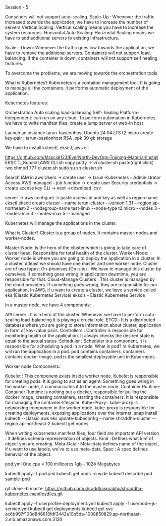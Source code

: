 Session - 5

Containers will not support auto-scaling. Scale-Up : Whenever the traffic increased towards the application, we have to increase the number of servers Vertical Scaling: Vertical scaling means you have to increase the system resources. Horizontal Auto Scaling: Horizontal Scaling means we have to add additional servers to existing infrastructure.

Scale - Down: Whenever the traffic goes low towards the application, we have to remove the additional servers. Containers will not support load-balancing. If the container is down, containers will not support self healing features.

To overcome the problems, we are moving towards the orchestration tools.

What is Kubernetes? Kubernetes is a container management tool. It is going to manage all the containers. It performs automatic deployment of the application.

Kubernetes features:

Orchestration
Auto scaling
load-balancing
Self- healing
Platform-Independent: can run on any cloud.
To perform automation in Kubernetes, we have to write manifest files. create a jump server or web-in host

Launch an instance tarun-bastionhost Ubuntu 24.04 LTS t2.micro create key-pair : tarun-bastionhost RSA .ppk 30 gb storage

We have to install kubectl, eksctl, aws cli

https://github.com/Msocial123/EverNorth-DevOps-Training-Material/Install EKSCTL,Kubectl,AWS CLI.sh copy putty -> vi cluster.sh paste(right click) :wq chmod 777 cluster.sh sudo su sh cluster.sh

Search IAM in aws Users -> create user -> tarun-Kubernetes - Administrator Access AWS managed - job function -> create user Security credentials -> create access key CLI -> next ->download .csv

server -> aws configure -> paste access id and key as well as region name eksctl eksctl create cluster --name tarun-cluster --version 1.31 --region ap-northeast-2 --nodegroup-name test-linux --node-type t2.micro --nodes 3 --nodes-min 3 --nodes-max 5 --managed

Kubernetes will manage the applications in the cluster.

What is Cluster? Cluster is a group of nodes. It contains master-nodes and worker-nodes.

Master-Node: Is the hero of the cluster which is going to take care of cluster head. Responsible for total health of the cluster. Worker-Node: Worker node is where you are going to deploy the application in a cluster. In a cluster, atleast we should have one master and one worker node. Cluster are of two types: On-premises (On-site) : We have to manage this cluster by ourselves. If something goes wrong in application downtime, you are responsible for that. Cloud-Manage Clusters : This cluster is managed by the cloud providers. If something goes wrong, they are responsible for our application. In AWS, if u want to create a cluster, we have a service called eks (Elastic Kubernetes Service) ekscls - Elastic Kubernetes Service

In a master node, we have 4 components:

API server : It is a hero of the cluster. Whenever we have to perform auto-scaling load-balancing it is playing a crucial role.
ETCD : It is a distributed database where you are going to store information about cluster, application in form of key-value pairs.
Controllers : Controller is responsible for monitoring health of the application. It always checks the desired state is equal to the actual status.
Scheduler : Scheduler is a component, It is responsible for scheduling a pod in a node.
What is pod? In Kubernetes, we will run the application in a pod. pod contains containers, containers contains docker image. pod is the smallest deployable unit in Kubernetes.

Worker node Components:

Kubelet : This component exists inside worker node. Kubelet is responsible for creating pods. It is going to act as an agent. Something goes wring in the worker node, it communicates it to the master node.
Container Runtime: Container Runtime is nothing but a docker, responsible for pulling the docker image, creating containers, starting the containers. It is responsible for managing the container-lifecycle.
Kube-Proxy : kube-proxy is networking component in the worker node. kube-proxy is responsible for creating deployments, exposing applications over the internet.
snap install kubectl --classic aws eks update-kubeconfig --name shraddha-cluster --region ap-northeast-2 kubectl get nodes

When writing kubernetes manifest files, four field are important API version : It defines schema representation of objects. Kind : Defines what kinf of object you are creating. Meta-Data : Meta-data defines name of the object, if u want to use labels, we've to use meta-data. Spec : A spec defines behavior of the object.

pod.yml One cpu = 100 millicores 1gb - 1024 Megabytes

kubectl apply -f pod.yml kubectl get pods -o wide kubectl describe pod sample-pod

git clone -b master https://github.com/shraddhasprabhu/shraddha-kubernetes-manifestfiles.git

kubectl apply -f userprofile-deployment.yml kubectl apply -f usernode-js-service.yml kubectl get deployments kubectl get svc ac6b997f103d846618fdf3442e10b5da-1008850829.ap-northeast-2.elb.amazonaws.com:3130
